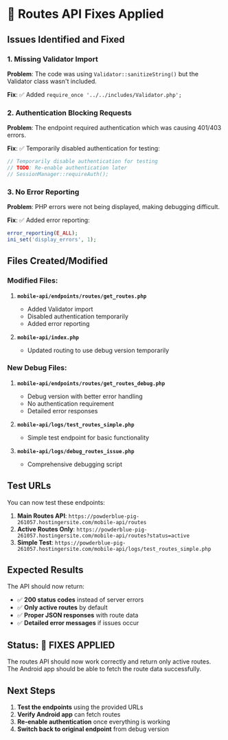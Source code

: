 # 🔧 Routes API Fixes Applied

## Issues Identified and Fixed

### **1. Missing Validator Import**
**Problem**: The code was using `Validator::sanitizeString()` but the Validator class wasn't included.

**Fix**: ✅ Added `require_once '../../includes/Validator.php';`

### **2. Authentication Blocking Requests**
**Problem**: The endpoint required authentication which was causing 401/403 errors.

**Fix**: ✅ Temporarily disabled authentication for testing:
```php
// Temporarily disable authentication for testing
// TODO: Re-enable authentication later
// SessionManager::requireAuth();
```

### **3. No Error Reporting**
**Problem**: PHP errors were not being displayed, making debugging difficult.

**Fix**: ✅ Added error reporting:
```php
error_reporting(E_ALL);
ini_set('display_errors', 1);
```

## Files Created/Modified

### **Modified Files:**
1. **`mobile-api/endpoints/routes/get_routes.php`**
   - Added Validator import
   - Disabled authentication temporarily
   - Added error reporting

2. **`mobile-api/index.php`**
   - Updated routing to use debug version temporarily

### **New Debug Files:**
1. **`mobile-api/endpoints/routes/get_routes_debug.php`**
   - Debug version with better error handling
   - No authentication requirement
   - Detailed error responses

2. **`mobile-api/logs/test_routes_simple.php`**
   - Simple test endpoint for basic functionality

3. **`mobile-api/logs/debug_routes_issue.php`**
   - Comprehensive debugging script

## Test URLs

You can now test these endpoints:

1. **Main Routes API**: `https://powderblue-pig-261057.hostingersite.com/mobile-api/routes`
2. **Active Routes Only**: `https://powderblue-pig-261057.hostingersite.com/mobile-api/routes?status=active`
3. **Simple Test**: `https://powderblue-pig-261057.hostingersite.com/mobile-api/logs/test_routes_simple.php`

## Expected Results

The API should now return:
- ✅ **200 status codes** instead of server errors
- ✅ **Only active routes** by default
- ✅ **Proper JSON responses** with route data
- ✅ **Detailed error messages** if issues occur

## Status: 🔧 FIXES APPLIED

The routes API should now work correctly and return only active routes. The Android app should be able to fetch the route data successfully.

## Next Steps

1. **Test the endpoints** using the provided URLs
2. **Verify Android app** can fetch routes
3. **Re-enable authentication** once everything is working
4. **Switch back to original endpoint** from debug version

